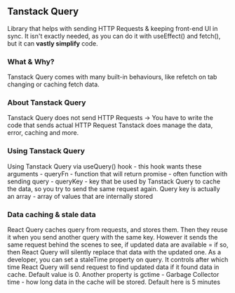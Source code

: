 ## Tanstack Query
Library that helps with sending HTTP Requests & keeping front-end UI in sync.
It isn't exactly needed, as you can do it with useEffect() and fetch(), but it can <b>vastly simplify</b> code.
### What & Why?
Tanstack Query comes with many built-in behaviours, like refetch on tab changing or caching fetch data.
### About Tanstack Query
Tanstack Query does not send HTTP Requests -> You have to write the code that sends actual HTTP Request
Tanstack does manage the data, error, caching and more.
### Using Tanstack Query
Using Tanstack Query via useQuery() hook - this hook wants these arguments
    - queryFn - function that will return promise - often function with sending query
    - queryKey - key that be used by Tanstack Query to cache the data, so you try to send the same request again. Query key is actually an array - array of values that are internally stored
### Data caching & stale data
React Query caches query from requests, and stores them. Then they reuse it when you send another query with the same key. However it sends the same request behind the scenes to see, if updated data are available = if so, then React Query will silently replace that data with the updated one. 
As a developer, you can set a staleTime property on query. It controls after which time React Query will send request to find updated data if it found data in cache. Default value is 0.
Another property is gctime - Garbage Collector time - how long data in the cache will be stored. Default here is 5 minutes